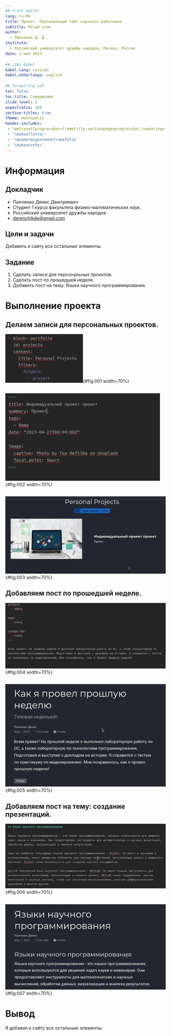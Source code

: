 ```yaml
---
## Front matter
lang: ru-RU
title: Проект. Персональный сайт научного работника
subtitle: Пятый этап
author:
  - Панченко Д. Д.
institute:
  - Российский университет дружбы народов, Москва, Россия
date: 1 мая 2023

## i18n babel
babel-lang: russian
babel-otherlangs: english

## Formatting pdf
toc: false
toc-title: Содержание
slide_level: 2
aspectratio: 169
section-titles: true
theme: metropolis
header-includes:
 - \metroset{progressbar=frametitle,sectionpage=progressbar,numbering=fraction}
 - '\makeatletter'
 - '\beamer@ignorenonframefalse'
 - '\makeatother'
---
```


# Информация

## Докладчик

  * Панченко Денис Дмитриевич
  * Студент 1 курса факультета физико-математических наук.
  * Российский университет дружбы народов
  * [derenchikde@gmail.com](mailto:derenchikde@gmail.com)

## Цели и задачи

Добавить к сайту все остальные элементы.

## Задание

1. Сделать записи для персональных проектов.
2. Сделать пост по прошедшей неделе.
3. Добавить пост на тему: Языки научного программирования.

# Выполнение проекта

## Делаем записи для персональных проектов.

![Ссылки](image/1.png){#fig:001 width=70%}

## 

![Ссылки](image/2.png){#fig:002 width=70%}

## 

![Ссылки](image/3.png){#fig:003 width=70%}

## Добавляем пост по прошедшей неделе.

![Пост](image/4.png){#fig:004 width=70%}

## 

![Пост](image/5.png){#fig:005 width=70%}

## Добавляем пост на тему: создание презентаций.

![Доклад](image/6.png){#fig:006 width=70%}

## 

![Доклад](image/7.png){#fig:007 width=70%}

# Вывод

Я добавил к сайту все остальные элементы.
